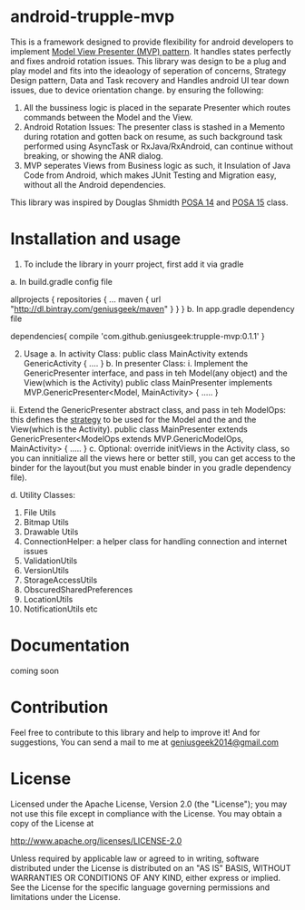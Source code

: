 # android-trupple-mvp
This is a framework designed to provide flexibility for android developers to implement [Model View Presenter (MVP) pattern](https://en.wikipedia.org/wiki/Model%E2%80%93view%E2%80%93presenter). It handles states perfectly and fixes android rotation issues. This library was design to be a plug and play model and fits into the ideaology of seperation of concerns, Strategy Design pattern, Data and Task recovery and Handles android UI tear down issues, due to device orientation change.
by ensuring the following:

 1.   All the bussiness logic is placed in the separate Presenter which routes commands between the Model and the View.
 2.   Android Rotation Issues: The presenter class is stashed in a Memento during rotation and gotten back on resume, as such background task performed using AsyncTask or RxJava/RxAndroid, can continue without breaking, or showing the ANR dialog.
 3.   MVP seperates Views from Business logic as such, it Insulation of Java Code from Android, which makes JUnit Testing and Migration easy, without all the Android dependencies.

This library was inspired by Douglas Shmidth [POSA 14](https://github.com/douglascraigschmidt/POSA-14) and [POSA 15](https://github.com/douglascraigschmidt/POSA-15) class.

# Installation and usage

1. To include the library in yourr project, first add it via gradle

a. In build.gradle config file

allprojects {
     repositories {
         ...
               maven { url "http://dl.bintray.com/geniusgeek/maven" }
              }
             }
b. In app.gradle dependency file

dependencies{
    compile 'com.github.geniusgeek:trupple-mvp:0.1.1'
}

2. Usage
a. In activity Class: 
public class MainActivity extends GenericActivity<MainPresenter> {
....
}
b. In presenter Class:
i. Implement the GenericPresenter interface, and pass in teh Model(any object) and the View(which is the Activity)
public class MainPresenter implements MVP.GenericPresenter<Model, MainActivity> {
.....
}


ii. Extend the GenericPresenter abstract class, and pass in teh ModelOps: this defines the [strategy](https://en.wikipedia.org/wiki/Strategy_pattern) to be used for the Model and the and the View(which is the Activity).
public class MainPresenter extends  GenericPresenter<ModelOps extends MVP.GenericModelOps, MainActivity> {
.....
}
c. Optional: override initViews in the Activity class, so you can innitialize all the views here or better still, you can get access to the binder for the layout(but you must enable binder in you gradle dependency file).

d. Utility Classes:

1. File Utils
2. Bitmap Utils
3. Drawable Utils
4. ConnectionHelper: a helper class for handling connection and internet issues
5. ValidationUtils
6. VersionUtils
7. StorageAccessUtils
8. ObscuredSharedPreferences
9. LocationUtils
10. NotificationUtils etc

# Documentation
coming soon

# Contribution

Feel free to contribute to this library and help to improve it!
And for suggestions, You can send a mail to me at geniusgeek2014@gmail.com

# License

Licensed under the Apache License, Version 2.0 (the "License");
you may not use this file except in compliance with the License.
You may obtain a copy of the License at

   http://www.apache.org/licenses/LICENSE-2.0

Unless required by applicable law or agreed to in writing, software
distributed under the License is distributed on an "AS IS" BASIS,
WITHOUT WARRANTIES OR CONDITIONS OF ANY KIND, either express or implied.
See the License for the specific language governing permissions and
limitations under the License.
